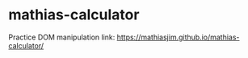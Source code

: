 # mathias-calculator
Practice DOM manipulation
link: https://mathiasjim.github.io/mathias-calculator/
